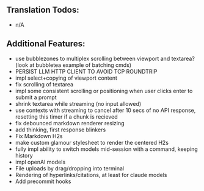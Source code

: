 ## Translation Todos:
- n/A

## Additional Features:
- use bubblezones to multiplex scrolling between viewport and textarea? (look at bubbletea example of batching cmds)
- PERSIST LLM HTTP CLIENT TO AVOID TCP ROUNDTRIP
- impl select+copying of viewport content
- fix scrolling of textarea
- impl some consistent scrolling or positioning when user clicks enter to submit a prompt
- shrink textarea while streaming (no input allowed)
- use contexts with streaming to cancel after 10 secs of no API response, resetting this timer if a chunk is recieved
- fix debounced markdown renderer resizing
- add thinking, first response blinkers
- Fix Markdown H2s
- make custom glamour stylesheet to render the centered H2s
- fully impl ability to switch models mid-session with a command, keeping history
- impl openAI models
- File uploads by drag/dropping into terminal
- Rendering of hyperlinks/citations, at least for claude models
- Add precommit hooks
